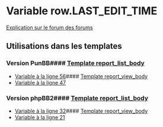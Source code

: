 # Variable row.LAST_EDIT_TIME
[Explication sur le forum des forums](http://forum.forumactif.com/t294113-listing-des-variables#row.LAST_EDIT_TIME)
## Utilisations dans les templates
### Version PunBB#### [Template report_list_body](punbb/report_list_body.md)
* [Variable à la ligne 56](../punbb/report_list_body.tpl#L56)#### [Template report_view_body](punbb/report_view_body.md)
* [Variable à la ligne 47](../punbb/report_view_body.tpl#L47)
### Version phpBB2#### [Template report_list_body](subsilver/report_list_body.md)
* [Variable à la ligne 32](../subsilver/report_list_body.tpl#L32)#### [Template report_view_body](subsilver/report_view_body.md)
* [Variable à la ligne 21](../subsilver/report_view_body.tpl#L21)